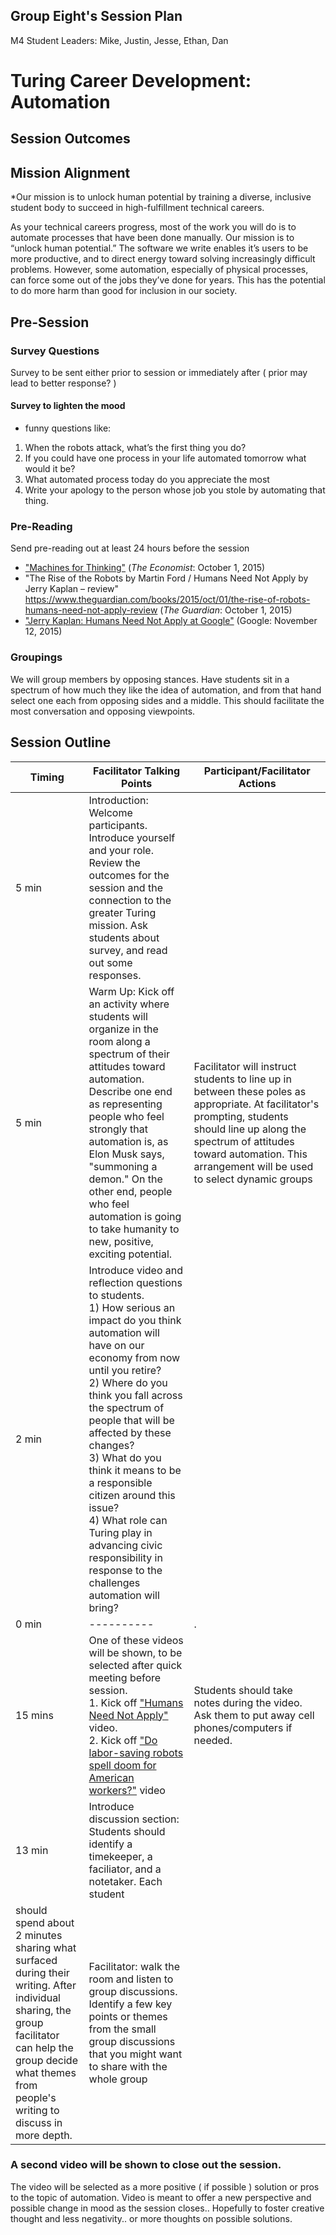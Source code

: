 ## Group Eight's Session Plan

M4 Student Leaders: Mike, Justin, Jesse, Ethan, Dan

# Turing Career Development: Automation

## Session Outcomes

## Mission Alignment		 
  		  
*Our mission is to unlock human potential by training a diverse, inclusive student body to succeed in high-fulfillment technical careers.
  		  
As your technical careers progress, most of the work you will do is to automate processes that have been done manually. Our mission is to “unlock human potential.” The software we write enables it’s users to be more productive, and to direct energy toward solving increasingly difficult problems. However, some automation, especially of physical processes, can force some out of the jobs they’ve done for years. This has the potential to do more harm than good for inclusion in our society.

## Pre-Session


### Survey Questions
Survey to be sent either prior to session or immediately after ( prior may lead to better response? )

#### Survey to lighten the mood
  * funny questions like:
   1. When the robots attack, what’s the first thing you do?
   2. If you could have one process in your life automated tomorrow what would it be?
   3. What automated process today do you appreciate the most
   4. Write your apology to the person whose job you stole by automating that thing.
   
### Pre-Reading

Send pre-reading out at least 24 hours before the session

*   ["Machines for Thinking"](http://www.economist.com/news/books-and-arts/21669597-computers-will-get-smarter-humans-charge-machines-thinking) (_The Economist_: October 1, 2015)
*   "The Rise of the Robots by Martin Ford / Humans Need Not Apply by Jerry Kaplan – review"
https://www.theguardian.com/books/2015/oct/01/the-rise-of-robots-humans-need-not-apply-review (_The Guardian_: October 1, 2015)
*   ["Jerry Kaplan: Humans Need Not Apply at Google"](https://www.youtube.com/watch?v=JiiP5ROnzw8) (Google: November 12, 2015)

### Groupings
  We will group members by opposing stances. Have students sit in a spectrum of how much they like the idea of automation, and from that hand select one each from opposing sides and a middle. This should facilitate the most conversation and opposing viewpoints.
  
 ## Session Outline

| Timing        | Facilitator Talking Points           | Participant/Facilitator Actions  |
| ------------- | ------------- | ----- |
| 5 min | Introduction: Welcome participants.  Introduce yourself and your role.  Review the outcomes for the session and the connection to the greater Turing mission.  Ask students about survey, and read out some responses.
| 5 min | Warm Up: Kick off an activity where students will organize in the room along a spectrum of their attitudes toward automation. Describe one end as representing people who feel strongly that automation is, as Elon Musk says, "summoning a demon." On the other end, people who feel automation is going to take humanity to new, positive, exciting potential. | Facilitator will instruct students to line up in between these poles as appropriate. At facilitator's prompting, students should line up along the spectrum of attitudes toward automation. This arrangement will be used to select dynamic groups |
| 2 min | Introduce video and reflection questions to students. <br> 1) How serious an impact do you think automation will have on our economy from now until you retire? <br> 2) Where do you think you fall across the spectrum of people that will be affected by these changes? <br> 3) What do you think it means to be a responsible citizen around this issue? <br> 4) What role can Turing play in advancing civic responsibility in response to the challenges automation will bring?     
| 0 min | ----------|.
| 15 mins | One of these videos will be shown, to be selected after quick meeting before session. <br> 1. Kick off ["Humans Need Not Apply"](https://www.youtube.com/watch?v=7Pq-S557XQU) video. <br> 2. Kick off ["Do labor-saving robots spell doom for American workers?"](http://www.pbs.org/newshour/bb/labor-saving-robots-spell-doom-american-workers/) video | Students should take notes during the video.  Ask them to put away cell phones/computers if needed.
| 13 min | Introduce discussion section: Students should identify a timekeeper, a faciliator, and a notetaker.  Each student 
should spend about 2 minutes sharing what surfaced during their writing. After individual sharing, the group facilitator can help the group decide what themes from people's writing to discuss in more depth. | Facilitator: walk the room and listen to group discussions.  Identify a few key points or themes from the small group discussions that you might want to share with the whole group |

### A second video will be shown to close out the session.
  The video will be selected as a more positive ( if possible ) solution or pros to the topic of automation. Video is meant to offer a new perspective and possible change in mood as the session closes.. Hopefully to foster creative thought and less negativity.. or more thoughts on possible solutions.
